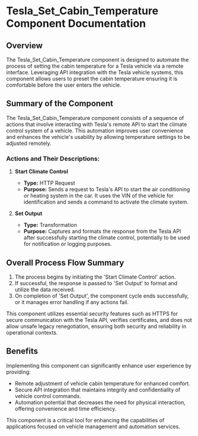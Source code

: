 # Tesla_Set_Cabin_Temperature Component Documentation

## Overview
The Tesla_Set_Cabin_Temperature component is designed to automate the process of setting the cabin temperature for a Tesla vehicle via a remote interface. Leveraging API integration with the Tesla vehicle systems, this component allows users to preset the cabin temperature ensuring it is comfortable before the user enters the vehicle.

## Summary of the Component
The Tesla_Set_Cabin_Temperature component consists of a sequence of actions that involve interacting with Tesla's remote API to start the climate control system of a vehicle. This automation improves user convenience and enhances the vehicle's usability by allowing temperature settings to be adjusted remotely.

### Actions and Their Descriptions:
1. **Start Climate Control**
   - **Type:** HTTP Request
   - **Purpose:** Sends a request to Tesla's API to start the air conditioning or heating system in the car. It uses the VIN of the vehicle for identification and sends a command to activate the climate system.

2. **Set Output**
   - **Type:** Transformation
   - **Purpose:** Captures and formats the response from the Tesla API after successfully starting the climate control, potentially to be used for notification or logging purposes.

## Overall Process Flow Summary
1. The process begins by initiating the 'Start Climate Control' action.
2. If successful, the response is passed to 'Set Output' to format and utilize the data received.
3. On completion of 'Set Output', the component cycle ends successfully, or it manages error handling if any actions fail.

This component utilizes essential security features such as HTTPS for secure communication with the Tesla API, verifies certificates, and does not allow unsafe legacy renegotiation, ensuring both security and reliability in operational contexts.

## Benefits
Implementing this component can significantly enhance user experience by providing:
- Remote adjustment of vehicle cabin temperature for enhanced comfort.
- Secure API integration that maintains integrity and confidentiality of vehicle control commands.
- Automation potential that decreases the need for physical interaction, offering convenience and time efficiency.

This component is a critical tool for enhancing the capabilities of applications focused on vehicle management and automation services.